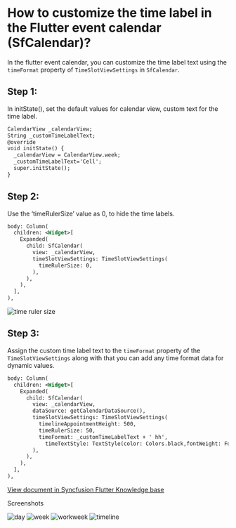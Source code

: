 # How to customize the time label in the Flutter event calendar (SfCalendar)?


In the flutter event calendar, you can customize the time label text using the `timeFormat` property of `TimeSlotViewSettings` in `SfCalendar`.

## Step 1:
In initState(), set the default values for calendar view, custom text for the time label.

```xml
CalendarView _calendarView;
String _customTimeLabelText;
@override
void initState() {
  _calendarView = CalendarView.week;
  _customTimeLabelText='Cell';
  super.initState();
}
```

## Step 2:
Use the ‘timeRulerSize’ value as 0, to hide the time labels.

```xml
body: Column(
  children: <Widget>[
    Expanded(
      child: SfCalendar(
        view: _calendarView,
        timeSlotViewSettings: TimeSlotViewSettings(
          timeRulerSize: 0,
        ),
      ),
    ),
  ],
),
```
![time ruler size](http://www.syncfusion.com/uploads/user/kb/flut/flut-671/flut-671_img1.png)

## Step 3:
Assign the custom time label text to the `timeFormat` property of the `TimeSlotViewSettings` along with that you can add any time format data for dynamic values.

```xml
body: Column(
  children: <Widget>[
    Expanded(
      child: SfCalendar(
        view: _calendarView,
        dataSource: getCalendarDataSource(),
        timeSlotViewSettings: TimeSlotViewSettings(
          timelineAppointmentHeight: 500,
          timeRulerSize: 50,
          timeFormat: _customTimeLabelText + ' hh',
            timeTextStyle: TextStyle(color: Colors.black,fontWeight: FontWeight.bold)
        ),
      ),
    ),
  ],
),
```
[View document in Syncfusion Flutter Knowledge base](https://www.syncfusion.com/kb/11008/how-to-customize-the-time-label-in-the-flutter-event-calendar-sfcalendar)

Screenshots

![day](http://www.syncfusion.com/uploads/user/kb/flut/flut-671/flut-671_img2.png)
![week](http://www.syncfusion.com/uploads/user/kb/flut/flut-671/flut-671_img3.png)
![workweek](http://www.syncfusion.com/uploads/user/kb/flut/flut-671/flut-671_img4.png)
![timeline](http://www.syncfusion.com/uploads/user/kb/flut/flut-671/flut-671_img5.png)
